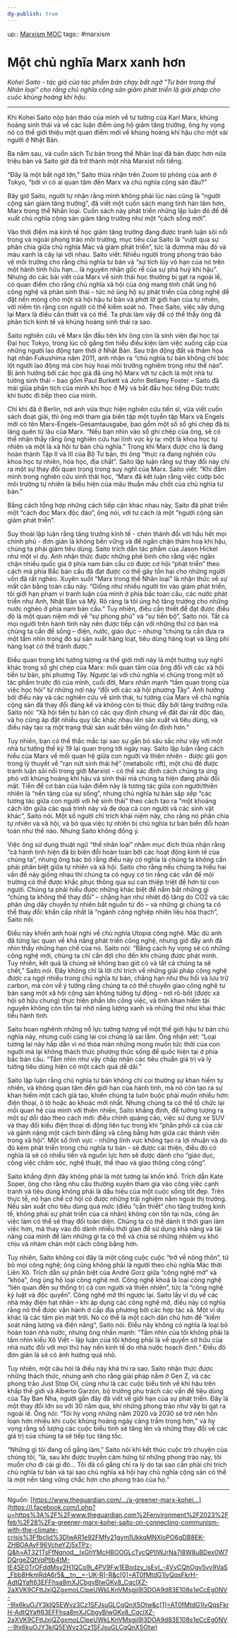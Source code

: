 ```yaml
---
dg-publish: true
---
```

up:: [Marxism MOC](../../Maps/Marxism%20MOC.md)
tags:: #marxism 

# Một chủ nghĩa Marx xanh hơn
*Kohei Saito - tác giả của tác phẩm bán chạy bất ngờ "Tư bản trong thế Nhân loại" cho rằng chủ nghĩa cộng sản giảm phát triển là giải pháp cho cuộc khủng hoảng khí hậu.*

-----

Khi Kohei Saito nộp bản thảo của mình về tư tưởng của Karl Marx, khủng hoảng sinh thái và về các luận điểm ủng hộ giảm tăng trưởng, ông hy vọng nó có thể giới thiệu một quan điểm mới về khủng hoảng khí hậu cho một vài người ở Nhật Bản.

Ba năm sau, và cuốn sách Tư bản trong thế Nhân loại đã bán được hơn nửa triệu bản và Saito giờ đã trở thành một nhà Marxist nổi tiếng.

“Đây là một bất ngờ lớn,” Saito thừa nhận trên Zoom từ phòng của anh ở Tokyo, “bởi vì có ai quan tâm đến Marx và chủ nghĩa cộng sản đâu?”

Bây giờ Saito, người tự nhận rằng mình không phải lúc nào cũng là “người cộng sản giảm tăng trưởng”, đã viết một cuốn sách mang tính hàn lâm hơn, Marx trong thế Nhân loại. Cuốn sách này phát triển những lập luận đó để đề xuất chủ nghĩa cộng sản giảm tăng trưởng như một “cách sống mới”.

Vào thời điểm mà kinh tế học giảm tăng trưởng đang được tranh luận sôi nổi trong và ngoài phong trào môi trường, mục tiêu của Saito là “vượt qua sự phân chia giữa chủ nghĩa Mác và giảm phát triển”, tức là đưmma màu đỏ và màu xanh lá cây lại với nhau. Saito viết: Nhiều người trong phong trào bảo vệ môi trường cho rằng chủ nghĩa tư bản và “sự tích lũy vô hạn của nó trên một hành tinh hữu hạn… là nguyên nhân gốc rễ của sự phá huỷ khí hậu”. Nhưng do các bài viết của Marx về sinh thái học thường bị gạt ra ngoài lề, có quan điểm cho rằng chủ nghĩa xã hội của ông mang tính chất ủng hộ công nghệ và phản sinh thái – tức nó ủng hộ sự phát triển của công nghệ để đặt nền móng cho một xã hội hậu tư bản và phớt lờ giới hạn của tự nhiên, với niềm tin rằng con người có thể kiểm soát nó. Theo Saito, việc xây dựng lại Marx là điều cần thiết và có thể. Ta phải làm vậy để có thể thấy ông đã phân tích kinh tế và khủng hoảng sinh thái ra sao.

Saito nghiên cứu về Marx lần đầu tiên khi ông còn là sinh viên đại học tại Đại học Tokyo, trong lúc cố gắng tìm hiểu điều kiện làm việc xuống cấp của những người lao động tạm thời ở Nhật Bản. Sau trận động đất và thảm họa hạt nhân Fukushima năm 2011, anh nhận ra “chủ nghĩa tư bản không chỉ bóc lột người lao động mà còn hủy hoại môi trường nghiêm trọng như thế nào”. Bị ảnh hưởng bởi các học giả đã ủng hộ Marx với tư cách là một nhà tư tưởng sinh thái – bao gồm Paul Burkett và John Bellamy Foster – Saito đã mài giũa phân tích của mình khi học ở Mỹ và bắt đầu học tiếng Đức trước khi bước đi tiếp theo của mình.

Chỉ khi đã ở Berlin, nơi anh vừa thực hiện nghiên cứu tiến sĩ, vừa viết cuốn sách đoạt giải, thì ông mới tham gia biên tập một tuyển tập Marx và Engels mới có tên Marx-Engels-Gesamtausgabe, bao gồm một số sổ ghi chép đã bị lãng quên từ lâu của Marx. “Nếu bạn nhìn vào sổ ghi chép của ông, sẽ có thể nhận thấy rằng ông nghiên cứu hai lĩnh vực kỳ lạ: một là khoa học tự nhiên và một là xã hội tư bản chủ nghĩa.” Trong khi Marx được cho là đang hoàn thành Tập II và III của Bộ Tư bản, thì ông “thực ra đang nghiên cứu khoa học tự nhiên, hóa học, địa chất”. Saito lập luận rằng sự thay đổi này chỉ ra một sự thay đổi quan trọng trong suy nghĩ của Marx. Saito viết: “Khi đắm mình trong nghiên cứu sinh thái học, “Marx đã kết luận rằng việc cướp bóc môi trường tự nhiên là biểu hiện của mâu thuẫn mấu chốt của chủ nghĩa tư bản.”

Bằng cách tổng hợp những cách tiếp cận khác nhau này, Saito đã phát triển một “cách đọc Marx độc đáo”, ông nói, với tư cách là một “người cộng sản giảm phát triển”.

Suy thoái lập luận rằng tăng trưởng kinh tế - chén thánh đối với hầu hết mọi chính phủ - đơn giản là không bền vững và để ngăn chặn thảm hoạ khí hậu, chúng ta phải giảm tiêu dùng. Saito trích dẫn tác phẩm của Jason Hickel như một ví dụ. Anh nhận thức được những phê bình cho rằng việc ngăn chặn nhiều quốc gia ở phía nam bán cầu có được cơ hội “phát triển” theo cách mà phía Bắc bán cầu đã đạt được có thể gây tổn hại cho những người vốn đã rất nghèo. Xuyên suốt “Marx trong thế Nhân loại” là nhận thức về sự mất cân bằng toàn cầu này. “Giống như nhiều người tin vào giảm phát triển, tôi giới hạn phạm vi tranh luận của mình ở phía bắc toàn cầu, các nước phát triển như Anh, Nhật Bản và Mỹ. Rõ ràng là tôi ủng hộ tăng trưởng cho những nước nghèo ở phía nam bán cầu.” Tuy nhiên, điều cần thiết để đạt được điều đó là một quan niệm mới về “sự phong phú” và “sự tiến bộ”, Saito nói. Tất cả mọi người trên hành tinh này nên được tiếp cận với những thứ cơ bản mà chúng ta cần để sống – điện, nước, giáo dục – nhưng “chúng ta cần đưa ra một tầm nhìn trong đó sự sản xuất hàng loạt, tiêu dùng hàng loạt và lãng phí hàng loạt có thể tránh được.”

Điều quan trọng khi tưởng tượng ra thế giới mới này là một hướng suy nghĩ khác trong sổ ghi chép của Marx: mối quan tâm của ông đối với các xã hội tiền tư bản, phi phương Tây. Ngược lại với chủ nghĩa vị chủng trong một số tác phẩm trước đó của mình, cuối đời, Marx nhấn mạnh “tầm quan trọng của việc học hỏi” từ những nơi này “đối với các xã hội phương Tây”. Ảnh hưởng bởi điều này và các nghiên cứu về sinh thái, tư tưởng của Marx về chủ nghĩa cộng sản đã thay đổi đáng kể và không còn bị thúc đẩy bởi tăng trưởng nữa. Saito nói: “Xã hội tiền tư bản có các quy định chung về đất đai rất độc đáo, và họ cũng áp đặt nhiều quy tắc khác nhau lên sản xuất và tiêu dùng, và điều này tạo ra một trạng thái sản xuất bền vững ổn định hơn.”

Tuy nhiên, bạn có thể thắc mắc tại sao sự gắn bó sâu sắc như vậy với một nhà tư tưởng thế kỷ 19 lại quan trọng tới ngày nay. Saito lập luận rằng cách hiểu của Marx về mối quan hệ giữa con người và thiên nhiên - được gói gọn trong lý thuyết về "rạn nứt sinh thái hệ” (metabolic rift), một chủ đề được tranh luận sôi nổi trong giới Marxist - có thể xác định cách chúng ta ứng phó với khủng hoảng khí hậu và sinh thái mà chúng ta hiện đang phải đối mặt. Tiền đề cơ bản của luận điểm này là tương tác giữa con người/thiên nhiên là “nền tảng của sự sống”, nhưng chủ nghĩa tư bản sắp xếp “các tương tác giữa con người với hệ sinh thái” theo cách tạo ra “một khoảng cách lớn giữa các quá trình này và đe dọa cả con người và các sinh vật khác”, Saito nói. Một số người chỉ trích khái niệm này, cho rằng nó phân chia tự nhiên và xã hội, và bỏ qua việc tự nhiên bị chủ nghĩa tư bản biến đổi hoàn toàn như thế nào. Nhưng Saito không đồng ý.

Việc ông sử dụng thuật ngữ “thế nhân loại” nhằm mục đích thừa nhận rằng “cả hành tinh hiện đã bị biến đổi hoàn toàn bởi các hoạt động kinh tế của chúng ta”, nhưng ông bác bỏ rằng điều này có nghĩa là chúng ta không cần phải phân biệt giữa tự nhiên và xã hội. Saito cho rằng nếu chúng ta hiểu hai vấn đề này giống nhau thì chúng ta có nguy cơ tin rằng các vấn đề môi trường có thể được khắc phục thông qua sự can thiệp triệt để hơn từ con người. Chúng ta phải hiểu được những khác biệt để nắm bắt những gì “chúng ta không thể thay đổi” – chẳng hạn như nhiệt độ tăng do CO2 và các phản ứng dây chuyền tự nhiên bắt nguồn từ đó – và những gì chúng ta có thể thay đổi: khẩn cấp nhất là “ngành công nghiệp nhiên liệu hóa thạch”, Saito nói.

Điều này khiến anh hoài nghi về chủ nghĩa Utopia công nghệ. Mặc dù anh đã từng lạc quan về khả năng phát triển công nghệ, nhưng giờ đây anh đã nhìn thấy những hạn chế của nó. Saito nói: “Bằng cách hy vọng sẽ có những công nghệ mới, chúng ta chỉ cần đợi cho đến khi chúng được phát minh. Tuy nhiên, kết quả là chúng sẽ không bao giờ có và tất cả chúng ta sẽ chết,” Saito nói. Đây không chỉ là lời chỉ trích về những giải pháp công nghệ được ca ngợi nhiều trong chủ nghĩa tư bản, chẳng hạn như thu hồi và lưu trữ carbon, mà còn về ý tưởng rằng chúng ta có thể chuyển giao công nghệ tư bản sang một xã hội cộng sản không tưởng tự động - nơi rô-bốt (được xã hội sở hữu chung) thực hiện phần lớn công việc, và tình khan hiếm tài nguyên không còn tồn tại nhờ năng lượng xanh và những thứ như khai thác tiểu hành tinh.

Saito hoan nghênh những nỗ lực tưởng tượng về một thế giới hậu tư bản chủ nghĩa này, nhưng cuối cùng lại coi chúng là sai lầm. Ông nhận xét: “Loại tương lai này hấp dẫn vì nó thỏa mãn những mong muốn tức thời của con người mà lại không thách thức phương thức sống đế quốc hiện tại ở phía bắc bán cầu. “Tầm nhìn như vậy chấp nhận các tiêu chuẩn giá trị và lý tưởng tiêu dùng hiện có một cách quá dễ dãi.”

Saito lập luận rằng chủ nghĩa tư bản không chỉ coi thường sự khan hiếm tự nhiên, và không quan tâm đến giới hạn của hành tinh, mà nó còn tạo ra sự khan hiếm một cách giả tạo, khiến chúng ta luôn buộc phải muốn nhiều hơn: điện thoại, ô tô hoặc áo khoác mới nhất. Nhưng chúng ta có thể tổ chức lại mối quan hệ của mình với thiên nhiên, Saito khẳng định, để tưởng tượng ra một sự dồi dào theo cách mới: điều chỉnh quảng cáo, việc sử dụng xe SUV và thay đổi kiểu điện thoại di động liên tục trong khi “phân phối cả của cải và gánh nặng một cách bình đẳng và công bằng hơn giữa các thành viên trong xã hội”. Một số lĩnh vực - những lĩnh vực không tạo ra lợi nhuận và do đó kém phát triển trong chủ nghĩa tư bản - sẽ được cải thiện, điều đó có nghĩa là sẽ có nhiều tiền và nguồn lực hơn sẽ được dành cho “giáo dục, công việc chăm sóc, nghệ thuật, thể thao và giao thông công cộng”.

Saito khẳng định đây không phải là một tương lai khốn khổ. Trích dẫn Kate Soper, ông cho rằng nhu cầu thường xuyên tham gia vào công việc cạnh tranh và tiêu dùng không phải là dấu hiệu của một cuộc sống tốt đẹp. Trên thực tế, nó hạn chế cơ hội có được những trải nghiệm nằm ngoài thị trường. Nếu sản xuất cho tiêu dùng quá mức (điều “cần thiết” cho tăng trưởng kinh tế, không phải sự phát triển của cá nhân) không còn tồn tại nữa, công ăn việc làm có thể sẽ thay đổi toàn diện. Chúng ta có thể dành ít thời gian làm việc hơn, mà thay vào đó dành nhiều thời gian để sử dụng khả năng và tài năng của mình để làm những gì ta có thể và chia sẻ những nhiệm vụ khó chịu và nhàm chán một cách công bằng hơn.

Tuy nhiên, Saito không coi đây là một công cuộc cuộc “trở về nông thôn”, từ bỏ mọi công nghệ; ông cũng không phải là người theo chủ nghĩa Mác thời Liên Xô. Trích dẫn sự phân biệt của André Gorz giữa “công nghệ mở” và “khóa”, ông ủng hộ loại công nghệ mở. Công nghệ khoá là loại công nghệ “liên quan đến sự thống trị cả con người và thiên nhiên”, tức là “công nghệ kỷ luật và độc quyền”. Công nghệ mở thì ngược lại. Saito lấy ví dụ về các nhà máy điện hạt nhân – khi áp dụng các công nghệ mở, điều này có nghĩa rằng nó thể được vận hành ở cấp địa phương bởi các hợp tác xã. Một ví dụ khác là các tấm pin mặt trời. Nó có thể là một cách dân chủ hơn để “kiểm soát năng lượng và điện năng”, Saito nói. Điều này không có nghĩa là loại bỏ hoàn toàn nhà nước, nhưng ông nhấn mạnh: “Tầm nhìn của tôi không phải là tầm nhìn kiểu Xô Viết – lập luận của tôi không phải là về quyền sở hữu của nhà nước đối với mọi thứ hay nền kinh tế do nhà nước hoạch định.” Điều đó đơn giản là sẽ có ảnh hưởng quá nhỏ.

Tuy nhiên, một câu hỏi là điều này khả thi ra sao. Saito nhận thức được những thách thức, nhưng anh cho rằng giải pháp nằm ở Gen Z, và các phong trào Just Stop Oil, cũng như là các cuộc biểu tình về khí hậu trên khắp thế giới và Alberto Garzón, bộ trưởng phụ trách các vấn đề tiêu dùng của Tây Ban Nha, người gần đây đã viết về giới hạn của sự phát triển. Đây là một thay đổi lớn so với 30 năm qua, khi những phong trào như vậy bị gạt ra ngoài lề. Ông nói: “Tôi hy vọng những năm 2020 và 2030 sẽ trở nên hỗn loạn hơn nhiều khi cuộc khủng hoảng ngày càng trầm trọng hơn,” và hy vọng rằng số lượng các cuộc biểu tình sẽ tăng lên và những thay đổi về các giá trị của chúng ta sẽ tiếp tục tăng tốc.

“Những gì tôi đang cố gắng làm,” Saito nói khi kết thúc cuộc trò chuyện của chúng tôi, “là, sau khi được truyền cảm hứng từ những phong trào này, tôi muốn cho đi cái gì đó… Tôi đã cố gắng chỉ ra lý do tại sao cần phải chỉ trích chủ nghĩa tư bản và tại sao chủ nghĩa xã hội hay chủ nghĩa cộng sản có thể là một nền tảng vững chắc hơn cho phong trào của họ.”

------

Nguồn: [https://www.theguardian.com/.../a-greener-marx-kohei...](https://l.facebook.com/l.php?u=https%3A%2F%2Fwww.theguardian.com%2Fenvironment%2F2023%2Ffeb%2F28%2Fa-greener-marx-kohei-saito-on-connecting-communism-with-the-climate-crisis%3Ffbclid%3DIwAR1e92FMfy21gym1UkkqMNXloPO6gDB8EK-ZHBOAAvF96VcheYZj5xTPz-Q&h=AT321TsFfNqnod__IxGhYMcHBOOGLcTycQPIlWJrNa7l8W8uBDex0W7DQrgeZQtVqPtlb4tM-tE4SE0TrOFddMsy2H1QCo9i_4PV9Fw1EBodzv_isEyI_-4VyCQhOgv5vv9VaS_Fbb8HkmRdA6r5&__tn__=-UK-R]-R&c[0]=AT0fMtdG1IyQqsFkrH-AdtQYaft63EFFhsa8mXJCbgvBlwGKv8_CqclXZ-2aXVK9CFttJxjQZgxmoLClpeUWkLKnVMsgjj9l3DOA9d83E108s1eCcEg0NV--9lx6kuOJY3kIQ5EWvz3Cz1SFJsuGLCqQnX5Otw&c[1]=AT0fMtdG1IyQqsFkrH-AdtQYaft63EFFhsa8mXJCbgvBlwGKv8_CqclXZ-2aXVK9CFttJxjQZgxmoLClpeUWkLKnVMsgjj9l3DOA9d83E108s1eCcEg0NV--9lx6kuOJY3kIQ5EWvz3Cz1SFJsuGLCqQnX5Otw)